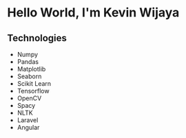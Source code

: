 # Hello World, I'm Kevin Wijaya

## Technologies
- Numpy
- Pandas
- Matplotlib
- Seaborn
- Scikit Learn
- Tensorflow
- OpenCV
- Spacy
- NLTK
- Laravel
- Angular

